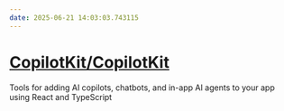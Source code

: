 ```yaml
---
date: 2025-06-21 14:03:03.743115
---
```


# [CopilotKit/CopilotKit](https://github.com/CopilotKit/CopilotKit)

Tools for adding AI copilots, chatbots, and in-app AI agents to your app using React and TypeScript